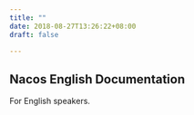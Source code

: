 ```yaml
---
title: ""
date: 2018-08-27T13:26:22+08:00
draft: false

---
```


## Nacos English Documentation

For English speakers.